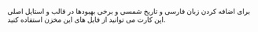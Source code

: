 برای اضافه کردن زبان فارسی و تاریخ شمسی و برخی بهبودها در قالب و استایل اصلی اپن کارت می توانید از فایل های این مخزن استفاده کنید.
